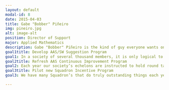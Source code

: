 ```yaml
---
layout: default
modal-id: 8
date: 2015-04-03
title: Gabe "Bobber" Piñeiro
img: pineiro.jpg
alt: image-alt
position: Director of Support
major: Applied Mathematics
description: Gabe "Bobber" Piñeiro is the kind of guy everyone wants on their team. His commitment to excellence and willingness to voice the unpopular opinion makes him a key part of every organization he works with. As a member of the Squadron Support team, the Public Affairs Officer, as well as our CSCOP, he's has the widespread experience necessary to mentor squadrons needing development and evaluate awards to ensure our hardest workers are recognized by their fellow Arnies.
goal1title: Develop AAS/SW Suggestion Program
goal1: In a society of several thousand members, it is only logical to seek feedback continuously so we may continue to grow and thrive. By modeling a suggestion page similar to the AFROTC Suggestion Program, we can seek new and fresh ideas from our members for the benefit of Arnold Air Society, and Silver Wings.
goal2title: Refresh AAS Continuous Improvement Program
goal2: Each year our society’s echelons are instructed to hold round table sessions as a hotwash of the year’s activities. Yet that feedback rarely makes its way to the national level for analysis and improvement. Gabe will work to solicit the results of each area’s round table discussions, and encourage area’s to hold round table’s that include Squadron Commander’s so that squadron feedback is included. At the end of this program, Gabe would seek to compile an annual hotwash for the members and catalog it on the national website so that future Arnies are not destine to make the mistakes of their predecessors.
goal3title: Pilot new Squadron Incentive Program
goal3: We have many Squadron’s that do truly outstanding things each year. By providing incentives for the best small, medium and large Squadron’s as well as the LBJ Cup recipient for most outstanding candidate training program, we will seek to reward our hardest workers. Meanwhile, we these cash incentives will increase competition for these core awards, ensuring best practices by top performers are seen at the national level and can then be included in continuity for future years.

---
```

